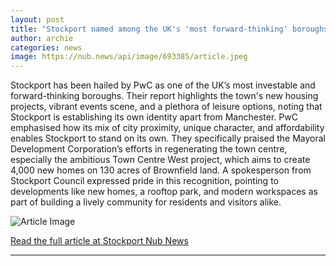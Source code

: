 ```yaml
---
layout: post
title: "Stockport named among the UK's 'most forward-thinking' boroughs"
author: archie
categories: news
image: https://nub.news/api/image/693385/article.jpeg
---
```

Stockport has been hailed by PwC as one of the UK’s most investable and forward-thinking boroughs. Their report highlights the town's new housing projects, vibrant events scene, and a plethora of leisure options, noting that Stockport is establishing its own identity apart from Manchester. PwC emphasised how its mix of city proximity, unique character, and affordability enables Stockport to stand on its own. They specifically praised the Mayoral Development Corporation’s efforts in regenerating the town centre, especially the ambitious Town Centre West project, which aims to create 4,000 new homes on 130 acres of Brownfield land. A spokesperson from Stockport Council expressed pride in this recognition, pointing to developments like new homes, a rooftop park, and modern workspaces as part of building a lively community for residents and visitors alike.

![Article Image](https://nub.news/api/image/693385/article.jpeg)

[Read the full article at Stockport Nub News](https://stockport.nub.news/news/local-news/stockport-named-among-the-uks-most-forward-thinking-boroughs-272627)

---

